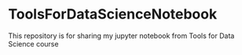 # ToolsForDataScienceNotebook
This repository is for sharing my jupyter notebook from Tools for Data Science course
